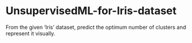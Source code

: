 # UnsupervisedML-for-Iris-dataset
From the given ‘Iris’ dataset, predict the optimum number of clusters and represent it visually.

